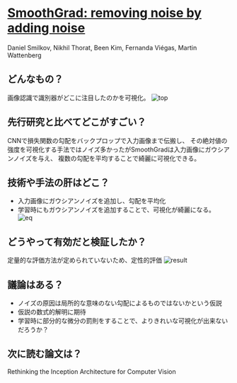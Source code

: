 # [SmoothGrad: removing noise by adding noise](https://arxiv.org/abs/1706.03825)
Daniel Smilkov, Nikhil Thorat, Been Kim, Fernanda Viégas, Martin Wattenberg
## どんなもの？
画像認識で識別器がどこに注目したのかを可視化。
![top](https://github.com/Swall0w/thesis/blob/master/img/12.1.png)

## 先行研究と比べてどこがすごい？
CNNで損失関数の勾配をバックプロップで入力画像まで伝搬し、
その絶対値の強度を可視化する手法ではノイズ多かったがSmoothGradは入力画像にガウシアンノイズを与え、
複数の勾配を平均することで綺麗に可視化できる。

## 技術や手法の肝はどこ？
* 入力画像にガウシアンノイズを追加し、勾配を平均化
* 学習時にもガウシアンノイズを追加することで、可視化が綺麗になる。
![eq](https://github.com/Swall0w/thesis/blob/master/img/12.2.png)

## どうやって有効だと検証したか？
定量的な評価方法が定められていないため、定性的評価
![result](https://github.com/Swall0w/thesis/blob/master/img/12.3.png)


## 議論はある？
* ノイズの原因は局所的な意味のない勾配によるものではないかという仮説
* 仮説の数式的解明に期待
* 学習時に部分的な微分の罰則をすることで、よりきれいな可視化が出来ないだろうか？

## 次に読む論文は？
Rethinking the Inception Architecture for Computer Vision
